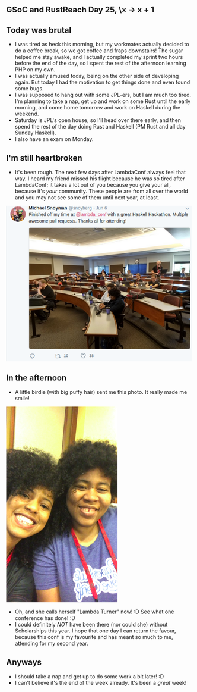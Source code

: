 ## GSoC and RustReach Day 25, \x -> x + 1

## Today was brutal
- I was tired as heck this morning, but my workmates actually decided to do a coffee break,
  so we got coffee and fraps downstairs! The sugar helped me stay awake, and I actually
  completed my sprint two hours before the end of the day, so I spent the rest of the afternoon
  learning PHP on my own.
- I was actually amused today, being on the other side of developing again. But today I had the motivation
  to get things done and even found some bugs.
- I was supposed to hang out with some JPL-ers, but I am much too tired. I'm planning to take a nap,
  get up and work on some Rust until the early morning, and come home tomorrow and work on Haskell
  during the weekend. 
- Saturday is JPL's open house, so I'll head over there early, and then spend the rest of the day doing
  Rust and Haskell (PM Rust and all day Sunday Haskell).
- I also have an exam on Monday. 

## I'm still heartbroken
- It's been rough. The next few days after LambdaConf always feel that way. I heard my friend missed his
  flight because he was so tired after LambdaConf; it takes a lot out of you because you give your all,
  because it's *your* community. These people are from all over the world and you may not see some of them
  until next year, at least.
  
<img src="/images/lconf18_/meee1.png" width="500">
  
## In the afternoon
- A little birdie (with big puffy hair) sent me this photo. It really made me smile! 

 <img src="/images/lconf18_/image1_sm.png" width="300">
 
- Oh, and she calls herself "Lambda Turner" now! :D See what one conference has done! :D
- I could definitely *NOT* have been there (nor could she) without Scholarships this year. I hope that one day
  I can return the favour, because this conf is my favourite and has meant so much to me, attending for my
  second year. 
  
## Anyways
- I should take a nap and get up to do some work a bit later! :D
- I can't believe it's the end of the week already. It's been a *great* week!

